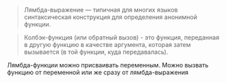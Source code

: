 
> Лямбда-выражение — типичная для многих языков синтаксическая конструкция
> для определения анонимной функции.

> Колбэк-функция (или обратный вызов) - это функция, переданная в другую
> функцию в качестве аргумента, которая затем вызывается
> (в той функции, куда передавалась).

Лямбда-функции можно присваивать переменным. Можно вызвать функцию от переменной
или же сразу от лямбда-выражения